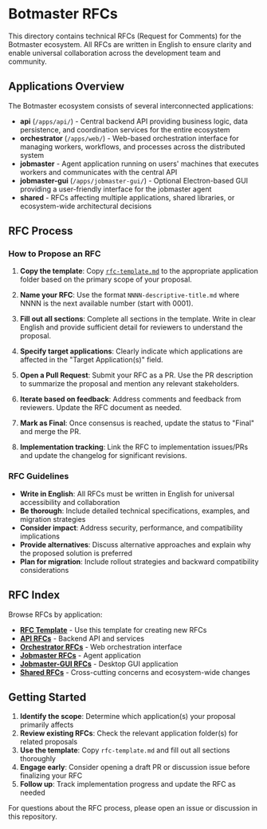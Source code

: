 # Botmaster RFCs

This directory contains technical RFCs (Request for Comments) for the Botmaster ecosystem. All RFCs are written in English to ensure clarity and enable universal collaboration across the development team and community.

## Applications Overview

The Botmaster ecosystem consists of several interconnected applications:

- **api** (`/apps/api/`) - Central backend API providing business logic, data persistence, and coordination services for the entire ecosystem
- **orchestrator** (`/apps/web/`) - Web-based orchestration interface for managing workers, workflows, and processes across the distributed system
- **jobmaster** - Agent application running on users' machines that executes workers and communicates with the central API
- **jobmaster-gui** (`/apps/jobmaster-gui/`) - Optional Electron-based GUI providing a user-friendly interface for the jobmaster agent
- **shared** - RFCs affecting multiple applications, shared libraries, or ecosystem-wide architectural decisions

## RFC Process

### How to Propose an RFC

1. **Copy the template**: Copy [`rfc-template.md`](./rfc-template.md) to the appropriate application folder based on the primary scope of your proposal.

2. **Name your RFC**: Use the format `NNNN-descriptive-title.md` where NNNN is the next available number (start with 0001).

3. **Fill out all sections**: Complete all sections in the template. Write in clear English and provide sufficient detail for reviewers to understand the proposal.

4. **Specify target applications**: Clearly indicate which applications are affected in the "Target Application(s)" field.

5. **Open a Pull Request**: Submit your RFC as a PR. Use the PR description to summarize the proposal and mention any relevant stakeholders.

6. **Iterate based on feedback**: Address comments and feedback from reviewers. Update the RFC document as needed.

7. **Mark as Final**: Once consensus is reached, update the status to "Final" and merge the PR.

8. **Implementation tracking**: Link the RFC to implementation issues/PRs and update the changelog for significant revisions.

### RFC Guidelines

- **Write in English**: All RFCs must be written in English for universal accessibility and collaboration
- **Be thorough**: Include detailed technical specifications, examples, and migration strategies
- **Consider impact**: Address security, performance, and compatibility implications
- **Provide alternatives**: Discuss alternative approaches and explain why the proposed solution is preferred
- **Plan for migration**: Include rollout strategies and backward compatibility considerations

## RFC Index

Browse RFCs by application:

- [**RFC Template**](./rfc-template.md) - Use this template for creating new RFCs
- [**API RFCs**](./api/) - Backend API and services
- [**Orchestrator RFCs**](./orchestrator/) - Web orchestration interface
- [**Jobmaster RFCs**](./jobmaster/) - Agent application
- [**Jobmaster-GUI RFCs**](./jobmaster-gui/) - Desktop GUI application
- [**Shared RFCs**](./shared/) - Cross-cutting concerns and ecosystem-wide changes

## Getting Started

1. **Identify the scope**: Determine which application(s) your proposal primarily affects
2. **Review existing RFCs**: Check the relevant application folder(s) for related proposals
3. **Use the template**: Copy `rfc-template.md` and fill out all sections thoroughly
4. **Engage early**: Consider opening a draft PR or discussion issue before finalizing your RFC
5. **Follow up**: Track implementation progress and update the RFC as needed

For questions about the RFC process, please open an issue or discussion in this repository.
